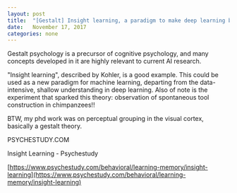 ```yaml
---
layout: post
title:  "[Gestalt] Insight learning, a paradigm to make deep learning better?"
date:   November 17, 2017
categories: none
---
```


Gestalt psychology is a precursor of cognitive psychology, and many concepts developed in it are highly relevant to current AI research.

"Insight learning", described by Kohler, is a good example. This could be used as a new paradigm for machine learning, departing from the data-intensive, shallow understanding in deep learning. Also of note is the experiment that sparked this theory: observation of spontaneous tool construction in chimpanzees!!

BTW, my phd work was on perceptual grouping in the visual cortex, basically a gestalt theory. 












PSYCHESTUDY.COM




Insight Learning - Psychestudy





[https://www.psychestudy.com/behavioral/learning-memory/insight-learning](https://www.psychestudy.com/behavioral/learning-memory/insight-learning)



 


